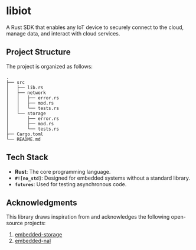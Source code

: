 # libiot

A Rust SDK that enables any IoT device to securely connect to the cloud, manage data, and interact with cloud services.

## Project Structure

The project is organized as follows:

```
.
├── src
│   ├── lib.rs
│   ├── network
│   │   ├── error.rs
│   │   ├── mod.rs
│   │   └── tests.rs
│   └── storage
│       ├── error.rs
│       ├── mod.rs
│       └── tests.rs
├── Cargo.toml
└── README.md
```

## Tech Stack

- **Rust**: The core programming language.
- **`#![no_std]`**: Designed for embedded systems without a standard library.
- **`futures`**: Used for testing asynchronous code.

## Acknowledgments

This library draws inspiration from and acknowledges the following open-source projects:
1. [embedded-storage](https://github.com/rust-embedded-community/embedded-storage)
2. [embedded-nal](https://github.com/rust-embedded-community/embedded-nal)
